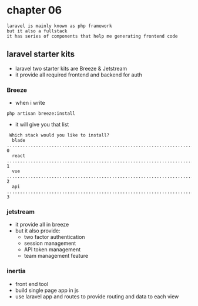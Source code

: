 # chapter 06
```text
laravel is mainly known as php framework
but it also a fullstack 
it has series of components that help me generating frontend code
```
## laravel starter kits
- laravel two starter kits are Breeze & Jetstream
- it provide all required frontend and backend for auth 
### Breeze
- when i write 
```text
php artisan breeze:install
```
- it will give you that list
```text
 Which stack would you like to install?
  blade .......................................................................................................................................... 0
  react .......................................................................................................................................... 1
  vue ............................................................................................................................................ 2  
  api ............................................................................................................................................ 3
```
### jetstream
- it provide all in breeze
- but it also provide:
  - two factor authentication
  - session management
  - API token management
  - team management feature
### inertia
- front end tool
- build single page app in js
- use laravel app and routes to provide routing and data to each view 
